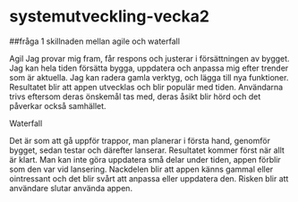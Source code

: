 # systemutveckling-vecka2
##fråga 1 skillnaden mellan agile och waterfall 

Agil
 Jag provar mig fram, får respons och justerar i försättningen av bygget. Jag kan hela tiden försätta bygga, uppdatera och anpassa mig efter trender som är aktuella. Jag kan radera gamla verktyg, och lägga till nya funktioner. 
Resultatet blir att appen utvecklas och blir populär med tiden. Användarna trivs eftersom deras önskemål tas med, deras åsikt blir hörd och det påverkar också samhället. 

Waterfall 

Det är som att gå uppför trappor, man planerar i första hand, genomför bygget, sedan testar och därefter lanserar. 
Resultatet kommer först när allt är klart. Man kan inte göra uppdatera små delar under tiden, appen förblir som den var vid lansering. 
Nackdelen blir att appen känns gammal eller ointressant och det blir svårt att anpassa eller uppdatera den. Risken blir att användare slutar använda appen. 
